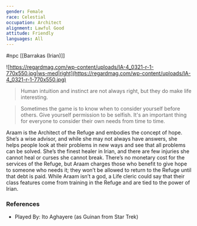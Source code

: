 ```yaml
---
gender: Female
race: Celestial
occupation: Architect
alignment: Lawful Good
attitude: Friendly
languages: All
---
```

 #npc [[Barrakas (Irian)]]

![https://regardmag.com/wp-content/uploads/IA-4_0321-r-1-770x550.jpg|ws-med|right](https://regardmag.com/wp-content/uploads/IA-4_0321-r-1-770x550.jpg)

>Human intuition and instinct are not always right, but they do make life interesting.

>Sometimes the game is to know when to consider yourself before others. Give yourself permission to be selfish. It's an important thing for everyone to consider their own needs from time to time.

Araam is the Architect of the Refuge and embodies the concept of hope. She’s a wise advisor, and while she may not always have answers, she helps people look at their problems in new ways and see that all problems can be solved. She’s the finest healer in Irian, and there are few injuries she cannot heal or curses she cannot break. There’s no monetary cost for the services of the Refuge, but Araam charges those who benefit to give hope to someone who needs it; they won’t be allowed to return to the Refuge until that debt is paid. While Araam isn’t a god, a Life cleric could say that their class features come from training in the Refuge and are tied to the power of Irian.

### References

* Played By: Ito Aghayere (as Guinan from Star Trek)
